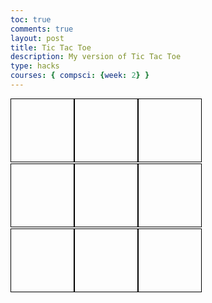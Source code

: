 ```yaml
---
toc: true
comments: true
layout: post
title: Tic Tac Toe
description: My version of Tic Tac Toe
type: hacks
courses: { compsci: {week: 2} }
---
```


<html>
<head>
  <style>
    .board {
      display: grid;
      grid-template-columns: repeat(3, 100px);
      grid-gap: 2px;
    }
    .cell {
      width: 100px;
      height: 100px;
      font-size: 2em;
      text-align: center;
      vertical-align: middle;
      border: 1px solid black;
    }
  </style>
</head>
<body>
<div class="board" id="board">
  <div class="cell" onclick="makeMove(0, 0)"></div>
  <div class="cell" onclick="makeMove(0, 1)"></div>
  <div class="cell" onclick="makeMove(0, 2)"></div>
  <div class="cell" onclick="makeMove(1, 0)"></div>
  <div class="cell" onclick="makeMove(1, 1)"></div>
  <div class="cell" onclick="makeMove(1, 2)"></div>
  <div class="cell" onclick="makeMove(2, 0)"></div>
  <div class="cell" onclick="makeMove(2, 1)"></div>
  <div class="cell" onclick="makeMove(2, 2)"></div>
</div>
<script>
  const board = [
    ['', '', ''],
    ['', '', ''],
    ['', '', '']
  ];
  let currentPlayer = 'X';
  function makeMove(row, col) {
    const cell = document.getElementById('board').children[row * 3 + col];
    if (board[row][col] === '') {
      cell.innerText = currentPlayer;
      board[row][col] = currentPlayer;
      if (checkWinner(currentPlayer)) {
        alert(`Player ${currentPlayer} wins!`);
        resetBoard();
      } else {
        currentPlayer = (currentPlayer === 'X') ? 'O' : 'X';
      }
    } else {
      alert('Invalid move. Cell is already occupied.');
    }
  }
  function checkWinner(player) {
    // Check rows, columns, and diagonals
    for (let i = 0; i < 3; i++) {
      if (
        (board[i][0] === player && board[i][1] === player && board[i][2] === player) ||
        (board[0][i] === player && board[1][i] === player && board[2][i] === player)
      ) {
        return true;
      }
    }
    if (
      (board[0][0] === player && board[1][1] === player && board[2][2] === player) ||
      (board[0][2] === player && board[1][1] === player && board[2][0] === player)
    ) {
      return true;
    }
    return false;
  }
  function resetBoard() {
    for (let row = 0; row < 3; row++) {
      for (let col = 0; col < 3; col++) {
        board[row][col] = '';
        document.getElementById('board').children[row * 3 + col].innerText = '';
      }
    }
    currentPlayer = 'X';
  }
</script>
</body>
</html>